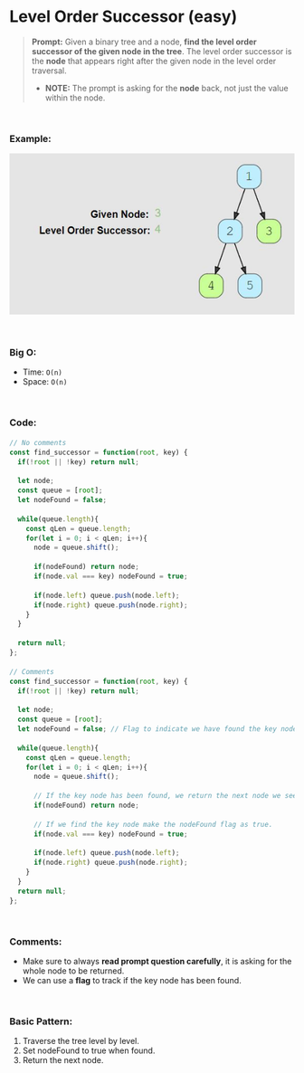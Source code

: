 # Level Order Successor (easy)

> **Prompt:** Given a binary tree and a node, **find the level order successor of the given node in the tree**. The level order successor is the **node** that appears right after the given node in the level order traversal.
> - **NOTE:** The prompt is asking for the **node** back, not just the value within the node.

<br>

### **Example:**

![los](../Resources/bfs-los.JPG)

<br>

### **Big O:**
  - Time: `O(n)`
  - Space: `O(n)`

<br>

### **Code:**

```js
// No comments
const find_successor = function(root, key) {
  if(!root || !key) return null;

  let node;
  const queue = [root];
  let nodeFound = false;

  while(queue.length){
    const qLen = queue.length;
    for(let i = 0; i < qLen; i++){
      node = queue.shift();

      if(nodeFound) return node;
      if(node.val === key) nodeFound = true;

      if(node.left) queue.push(node.left);
      if(node.right) queue.push(node.right);
    }
  }
  
  return null;
};

// Comments
const find_successor = function(root, key) {
  if(!root || !key) return null;

  let node;
  const queue = [root];
  let nodeFound = false; // Flag to indicate we have found the key node

  while(queue.length){
    const qLen = queue.length;
    for(let i = 0; i < qLen; i++){
      node = queue.shift();

      // If the key node has been found, we return the next node we see.
      if(nodeFound) return node;

      // If we find the key node make the nodeFound flag as true.
      if(node.val === key) nodeFound = true; 

      if(node.left) queue.push(node.left);
      if(node.right) queue.push(node.right);
    }
  }
  return null;
};
```
<br>

### **Comments:**
  - Make sure to always **read prompt question carefully**, it is asking for the whole node to be returned.
  - We can use a **flag** to track if the key node has been found.


<br>

### **Basic Pattern:**
  1. Traverse the tree level by level.
  2. Set nodeFound to true when found.
  3. Return the next node.